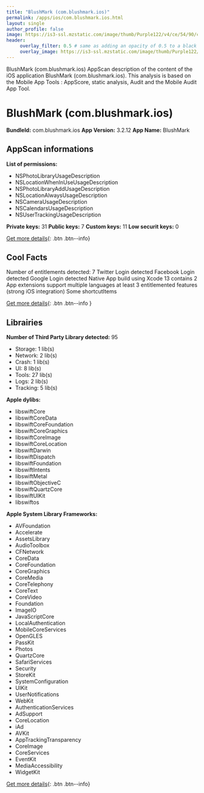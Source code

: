 ```yaml
---
title: "BlushMark (com.blushmark.ios)"
permalink: /apps/ios/com.blushmark.ios.html
layout: single
author_profile: false
image: https://is3-ssl.mzstatic.com/image/thumb/Purple122/v4/ce/54/90/ce549056-230d-8187-35ed-098ae0380887/AppIcon-0-0-1x_U007emarketing-0-0-0-7-0-0-sRGB-0-0-0-GLES2_U002c0-512MB-85-220-0-0.png/512x512bb.jpg
header: 
     overlay_filter: 0.5 # same as adding an opacity of 0.5 to a black background
     overlay_image: https://is3-ssl.mzstatic.com/image/thumb/Purple122/v4/ce/54/90/ce549056-230d-8187-35ed-098ae0380887/AppIcon-0-0-1x_U007emarketing-0-0-0-7-0-0-sRGB-0-0-0-GLES2_U002c0-512MB-85-220-0-0.png/512x512bb.jpg
---
```

BlushMark (com.blushmark.ios) AppScan description of the content of the iOS application BlushMark (com.blushmark.ios). This analysis is based on the Mobile App Tools : AppScore, static analysis, Audit and the Mobile Audit App Tool.

# BlushMark (com.blushmark.ios)

**BundleId:** com.blushmark.ios
**App Version:** 3.2.12
**App Name:** BlushMark


## AppScan informations 

**List of permissions:** 
- NSPhotoLibraryUsageDescription
- NSLocationWhenInUseUsageDescription
- NSPhotoLibraryAddUsageDescription
- NSLocationAlwaysUsageDescription
- NSCameraUsageDescription
- NSCalendarsUsageDescription
- NSUserTrackingUsageDescription
  
  
**Private keys:** 31
**Public keys:** 7
**Custom keys:** 11
**Low securit keys:** 0
  
[Get more details](/pricing.html){: .btn .btn--info}

## Cool Facts

Number of entitlements detected: 7
Twitter Login detected
Facebook Login detected
Google Login detected
Native App
build using Xcode 13
contains 2 App extensions
support multiple languages
at least 3 entitlemented features (strong iOS integration)
Some shortcutItems 
  
[Get more details](/pricing.html){: .btn .btn--info }

## Librairies 
**Number of Third Party Library detected:** 95
- Storage: 1 lib(s)
- Network: 2 lib(s)
- Crash: 1 lib(s)
- UI: 8 lib(s)
- Tools: 27 lib(s)
- Logs: 2 lib(s)
- Tracking: 5 lib(s)


**Apple dylibs:**
- libswiftCore
- libswiftCoreData
- libswiftCoreFoundation
- libswiftCoreGraphics
- libswiftCoreImage
- libswiftCoreLocation
- libswiftDarwin
- libswiftDispatch
- libswiftFoundation
- libswiftIntents
- libswiftMetal
- libswiftObjectiveC
- libswiftQuartzCore
- libswiftUIKit
- libswiftos


**Apple System Library Frameworks:**
- AVFoundation
- Accelerate
- AssetsLibrary
- AudioToolbox
- CFNetwork
- CoreData
- CoreFoundation
- CoreGraphics
- CoreMedia
- CoreTelephony
- CoreText
- CoreVideo
- Foundation
- ImageIO
- JavaScriptCore
- LocalAuthentication
- MobileCoreServices
- OpenGLES
- PassKit
- Photos
- QuartzCore
- SafariServices
- Security
- StoreKit
- SystemConfiguration
- UIKit
- UserNotifications
- WebKit
- AuthenticationServices
- AdSupport
- CoreLocation
- iAd
- AVKit
- AppTrackingTransparency
- CoreImage
- CoreServices
- EventKit
- MediaAccessibility
- WidgetKit


  
[Get more details](/pricing.html){: .btn .btn--info}

